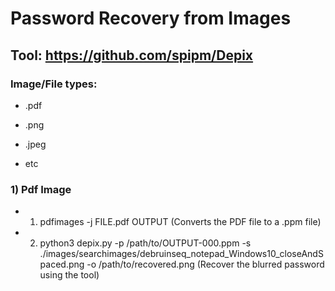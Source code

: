 # Password Recovery from Images

## Tool: https://github.com/spipm/Depix

### Image/File types: 

- .pdf

- .png

- .jpeg

- etc

### 1) Pdf Image

 - 1) pdfimages -j FILE.pdf OUTPUT (Converts the PDF file to a .ppm file)
  
 - 2) python3 depix.py -p /path/to/OUTPUT-000.ppm -s ./images/searchimages/debruinseq_notepad_Windows10_closeAndSpaced.png -o /path/to/recovered.png (Recover the blurred password using the tool)
